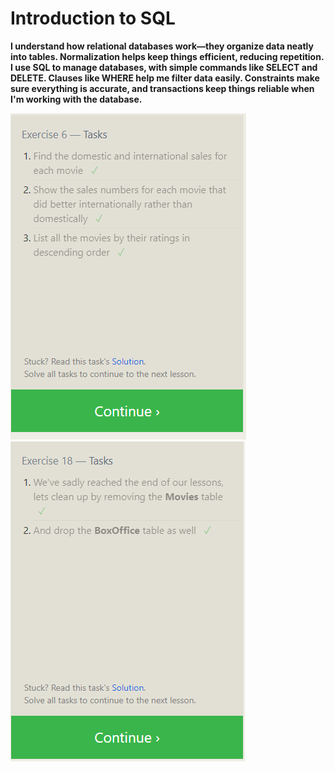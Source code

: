 # Introduction to SQL

**I understand how relational databases work—they organize data neatly into tables. Normalization helps keep things efficient, reducing repetition. I use SQL to manage databases, with simple commands like SELECT and DELETE. Clauses like WHERE help me filter data easily. Constraints make sure everything is accurate, and transactions keep things reliable when I'm working with the database.**

<img src="SQL-screen-1.png" alt="screenshot 1">
<img src="SQL-screen-2.png" alt="screenshot 2">
